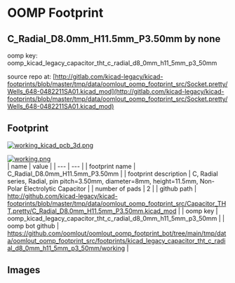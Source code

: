 # OOMP Footprint  
## C_Radial_D8.0mm_H11.5mm_P3.50mm  by none  
  
oomp key: oomp_kicad_legacy_capacitor_tht_c_radial_d8_0mm_h11_5mm_p3_50mm  
  
source repo at: [http://gitlab.com/kicad-legacy/kicad-footprints/blob/master/tmp/data/oomlout_oomp_footprint_src/Socket.pretty/Wells_648-0482211SA01.kicad_mod](http://gitlab.com/kicad-legacy/kicad-footprints/blob/master/tmp/data/oomlout_oomp_footprint_src/Socket.pretty/Wells_648-0482211SA01.kicad_mod)  
## Footprint  
  
[![working_kicad_pcb_3d.png](working_kicad_pcb_3d_600.png)](working_kicad_pcb_3d.png)  
  
[![working.png](working_600.png)](working.png)  
| name | value | 
| --- | --- | 
| footprint name | C_Radial_D8.0mm_H11.5mm_P3.50mm | 
| footprint description | C, Radial series, Radial, pin pitch=3.50mm, diameter=8mm, height=11.5mm, Non-Polar Electrolytic Capacitor | 
| number of pads | 2 | 
| github path | http://github.com/kicad-legacy/kicad-footprints/blob/master/tmp/data/oomlout_oomp_footprint_src/Capacitor_THT.pretty/C_Radial_D8.0mm_H11.5mm_P3.50mm.kicad_mod | 
| oomp key | oomp_kicad_legacy_capacitor_tht_c_radial_d8_0mm_h11_5mm_p3_50mm | 
| oomp bot github | https://github.com/oomlout/oomlout_oomp_footprint_bot/tree/main/tmp/data/oomlout_oomp_footprint_src/footprints/kicad_legacy_capacitor_tht_c_radial_d8_0mm_h11_5mm_p3_50mm/working | 
## Images  
